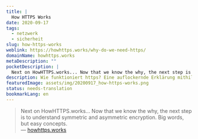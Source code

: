 ```yaml
---
title: |
  How HTTPS Works
date: 2020-09-17
tags:
  - netzwerk
  - sicherheit
slug: how-https-works
weblink: https://howhttps.works/why-do-we-need-https/
domainName: howhttps.works
metaDescription: ""
pocketDescription: |
  Next on HowHTTPS.works... Now that we know the why, the next step is to understand symmetric and asymmetric encryption. Big words, but easy concepts.
description: Wie funktioniert https? Eine auflockernde Erklärung mithilfe von Comics.
featuredImage: assets/img/20200917_how-https-works.png
status: needs-translation
bookmarkLang: en
---
```

<blockquote>Next on HowHTTPS.works... Now that we know the why, the next step is to understand symmetric and asymmetric encryption. Big words, but easy concepts.
<footer>— <a href="https://howhttps.works/why-do-we-need-https/">howhttps.works</a></footer></blockquote>
